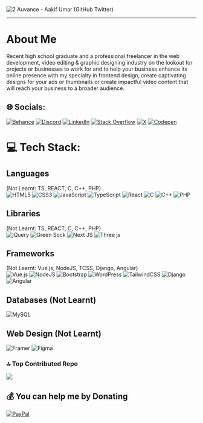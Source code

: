 ![2  Auvance - Aakif Umar (GitHub   Twitter)](https://github.com/user-attachments/assets/be26cd82-464b-4efb-9d9a-6a0171a2cc12)
<hr>

# About Me
Recent high school graduate and a professional freelancer in the web development, video editing & graphic designing industry on the lookout for projects or businesses to work for and to help your business enhance its online presence with my specialty in frontend design, create captivating designs for your ads or thumbnails or create impactful video content that will reach your business to a broader audience. 


## 🌐 Socials:
[![Behance](https://img.shields.io/badge/Behance-1769ff?logo=behance&logoColor=white)](https://www.behance.net/auvance) [![Discord](https://img.shields.io/badge/Discord-%237289DA.svg?logo=discord&logoColor=white)](https://discord.gg/https://discord.com) [![LinkedIn](https://img.shields.io/badge/LinkedIn-%230077B5.svg?logo=linkedin&logoColor=white)](https://www.linkedin.com/in/hafiz-aakif-umar-1a0621305/) [![Stack Overflow](https://img.shields.io/badge/-Stackoverflow-FE7A16?logo=stack-overflow&logoColor=white)](https://stackoverflow.com/users/22484597/auvance) [![X](https://img.shields.io/badge/X-black.svg?logo=X&logoColor=white)](https://x.com/therealAuvance) [![Codepen](https://img.shields.io/badge/Codepen-000000?style=for-the-badge&logo=codepen&logoColor=white)](https://codepen.io/Auvance) 

# 💻 Tech Stack:

## Languages 
(Not Learnt: TS, REACT, C, C++, PHP)
<br>
![HTML5](https://img.shields.io/badge/html5-%23E34F26.svg?style=for-the-badge&logo=html5&logoColor=white) ![CSS3](https://img.shields.io/badge/css3-%231572B6.svg?style=for-the-badge&logo=css3&logoColor=white) ![JavaScript](https://img.shields.io/badge/javascript-%23323330.svg?style=for-the-badge&logo=javascript&logoColor=%23F7DF1E) ![TypeScript](https://img.shields.io/badge/typescript-%23007ACC.svg?style=for-the-badge&logo=typescript&logoColor=white) ![React](https://img.shields.io/badge/react-%2320232a.svg?style=for-the-badge&logo=react&logoColor=%2361DAFB) ![C](https://img.shields.io/badge/c-%2300599C.svg?style=for-the-badge&logo=c&logoColor=white) ![C++](https://img.shields.io/badge/c++-%2300599C.svg?style=for-the-badge&logo=c%2B%2B&logoColor=white) ![PHP](https://img.shields.io/badge/php-%23777BB4.svg?style=for-the-badge&logo=php&logoColor=white)


## Libraries 
(Not Learnt: TS, REACT, C, C++, PHP) 
<br>
![jQuery](https://img.shields.io/badge/jquery-%230769AD.svg?style=for-the-badge&logo=jquery&logoColor=white) ![Green Sock](https://img.shields.io/badge/green%20sock-88CE02?style=for-the-badge&logo=greensock&logoColor=white) ![Next JS](https://img.shields.io/badge/Next-black?style=for-the-badge&logo=next.js&logoColor=white) ![Three js](https://img.shields.io/badge/threejs-black?style=for-the-badge&logo=three.js&logoColor=white) 


## Frameworks 
(Not Learnt: Vue.js, NodeJS, TCSS, Django, Angular)
<br>
![Vue.js](https://img.shields.io/badge/vue.js-%2335495e.svg?style=for-the-badge&logo=vuedotjs&logoColor=%234FC08D) ![NodeJS](https://img.shields.io/badge/node.js-6DA55F?style=for-the-badge&logo=node.js&logoColor=white) ![Bootstrap](https://img.shields.io/badge/bootstrap-%238511FA.svg?style=for-the-badge&logo=bootstrap&logoColor=white) ![WordPress](https://img.shields.io/badge/WordPress-%23117AC9.svg?style=for-the-badge&logo=WordPress&logoColor=white) ![TailwindCSS](https://img.shields.io/badge/tailwindcss-%2338B2AC.svg?style=for-the-badge&logo=tailwind-css&logoColor=white) ![Django](https://img.shields.io/badge/django-%23092E20.svg?style=for-the-badge&logo=django&logoColor=white) ![Angular](https://img.shields.io/badge/angular-%23DD0031.svg?style=for-the-badge&logo=angular&logoColor=white)

## Databases (Not Learnt)
![MySQL](https://img.shields.io/badge/mysql-4479A1.svg?style=for-the-badge&logo=mysql&logoColor=white) 

## Web Design (Not Learnt)
![Framer](https://img.shields.io/badge/Framer-black?style=for-the-badge&logo=framer&logoColor=blue) ![Figma](https://img.shields.io/badge/figma-%23F24E1E.svg?style=for-the-badge&logo=figma&logoColor=white) 

### 🔝 Top Contributed Repo
![](https://github-contributor-stats.vercel.app/api?username=Auvance&limit=5&theme=dark&combine_all_yearly_contributions=true)

## 💰 You can help me by Donating
[![PayPal](https://img.shields.io/badge/PayPal-00457C?style=for-the-badge&logo=paypal&logoColor=white)](https://paypal.me/Auvance) 

  
<!-- Proudly created with GPRM ( https://gprm.itsvg.in ) -->
